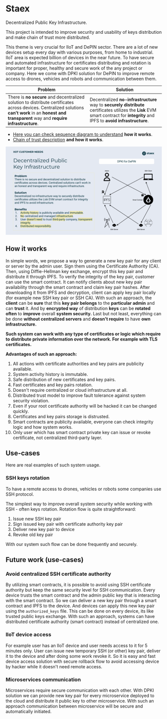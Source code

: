 # Staex

Decentralized Public Key Infrastructure.

This project is intended to improve security and usability of keys distribution and make chain of trust more distributed.

This theme is very crucial for IIoT and DePIN sector. There are a lot of new devices setup every day with various purposes, from home to industrial. IIoT area is expected billion of devices in the near future. To have secure and automated infrastructure for certificates distributing and rotation is important for proper, healthy and secure work of the any project or company. Here we come with DPKI solution for DePIN to improve remote access to drones, vehicles and robots and communication between them.

| Problem | Solution |
| - | - |
| There is **no secure** and decentralized solution to distribute certificates across devices. Centralized solutions **can’t work** in an **honest and transparent** way and **require infrastructure**. | Decentralized **no-infrastructure** way to **securely distribute** certificates utilizes the **Lisk** EVM smart contract for **integrity** and IPFS to **avoid infrastructure**. |

- [Here you can check sequence diagram to understand](./docs/render/Flow.png) **how it works**.
- [Chain of trust description](./docs/chain_of_trust.md) **and how it works**.

![](./docs/images/dpki_lisk_slide.png)

## How it works

In simple words, we propose a way to generate a new key pair for any client or server by the admin user. Sign them using the Certificate Authority (CA). Then, using Diffie-Hellman key exchange, encrypt this key pair and distribute it through IPFS. To verify the integrity of the key pair, customer can use the smart contract. It can notify clients about new key pair availability through the smart contract and claim key pair hashes. After downloading it from IPFS and decryption, client can apply key pair locally (for example new SSH key pair or SSH CA). With such an approach, the **client** can be **sure** that this **key pair belongs** to the **particular admin** and can **trust** it. And by **encrypted way** of distribution **keys** can be **rotated often** to **improve** overall **system security.** Last but not least, everything can be done **without centralized servers** and **doesn't require** to have **own infrastructure.**

**Such system can work with any type of certificates or logic which require to distribute private information over the network. For example with TLS certificates.**

**Advantages of such an approach:**

1. All actions with certificate authorities and key pairs are publicity available.
2. System activity history is immutable.
3. Safe distribution of new certificates and key pairs.
4. Fast certificates and key pairs rotation.
5. Doesn't require centralized or cloud infrastructure at all.
6. Distributed trust model to improve fault tolerance against system security violation.
7. Even if your root certificate authority will be hacked it can be changed quickly.
8. Certificates and key pairs storage is distrusted.
9. Smart contracts are publicity available, everyone can check integrity logic and how system works.
10. Only user which has smart contract private key can issue or revoke certificate, not centralized third-party layer.

## Use-cases

Here are real examples of such system usage.

### SSH keys rotation

To have a remote access to drones, vehicles or robots some companies use SSH protocol.

The simplest way to improve overall system security while working with SSH - often keys rotation. Rotation flow is quite straightforward:

1. Issue new SSH key pair
2. Sign issued key pair with certificate authority key pair
3. Deliver new key pair to device
4. Revoke old key pair

With our system such flow can be done frequently and securely.

## Future work (use-cases)

### Avoid centralized SSH certificate authority

By utilizing smart contracts, it is possible to avoid using SSH certificate authority but keep the same security level for SSH communication. Every device trusts the smart contract and the admin public key that is interacting with the smart contract. So we can deliver a new key pair through a smart contract and IPFS to the device. And devices can apply this new key pair using the `authorized_keys` file. This can be done on every device, its like trusted public keys exchange. With such an approach, systems can have distributed certificate authority (smart contract) instead of centralized one.

### IIoT device access

For example user has an IIoT device and user needs access to it for 5 minutes only. User can issue new temporary SSH (or other) key pair, deliver it to the device and after doing some work revoke it. So it is easy and fast device access solution with secure rollback flow to avoid accessing device by hacker while it doesn't need remote access.

### Microservices communication

Microservices require secure communication with each other. With DPKI solution we can provide new key pair for every microservice deployed to the cloud and distribute it public key to other microservice. With such an approach communication between microservice will be secure and automatically initiated.
